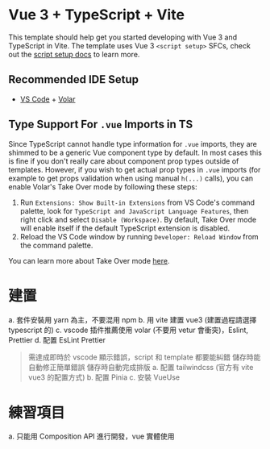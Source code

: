 # Vue 3 + TypeScript + Vite

This template should help get you started developing with Vue 3 and TypeScript in Vite. The template uses Vue 3 `<script setup>` SFCs, check out the [script setup docs](https://v3.vuejs.org/api/sfc-script-setup.html#sfc-script-setup) to learn more.

## Recommended IDE Setup

- [VS Code](https://code.visualstudio.com/) + [Volar](https://marketplace.visualstudio.com/items?itemName=johnsoncodehk.volar)

## Type Support For `.vue` Imports in TS

Since TypeScript cannot handle type information for `.vue` imports, they are shimmed to be a generic Vue component type by default. In most cases this is fine if you don't really care about component prop types outside of templates. However, if you wish to get actual prop types in `.vue` imports (for example to get props validation when using manual `h(...)` calls), you can enable Volar's Take Over mode by following these steps:

1. Run `Extensions: Show Built-in Extensions` from VS Code's command palette, look for `TypeScript and JavaScript Language Features`, then right click and select `Disable (Workspace)`. By default, Take Over mode will enable itself if the default TypeScript extension is disabled.
2. Reload the VS Code window by running `Developer: Reload Window` from the command palette.

You can learn more about Take Over mode [here](https://github.com/johnsoncodehk/volar/discussions/471).


# 建置
a. 套件安裝用 yarn 為主，不要混用 npm
b. 用​ vite 建置 vue3 (建置過程請選擇 typescript 的)
c. vscode 插件推薦使用 volar (不要用 vetur 會衝突)，Eslint, Prettier
d. 配置 EsLint Prettier 
> 需達成即時於 vscode 顯示錯誤，script 和 template 都要能糾錯
> 儲存時能自動修正簡單錯誤
> 儲存時自動完成排版
a. 配置 tailwindcss (官方有 vite vue3 的配置方式)
b. 配置 Pinia
c. 安裝 VueUse

# 練習項目

a. 只能用 Composition API 進行開發，vue 實體使用 <script setup lang="ts"> 
b. 利用 VueUse 的相關功能，製作一個懸浮可拖拉的小方塊，小方塊的懸浮樣式請用 tailwindcss
c. 小方塊內容需顯示方塊的即時位置 (x, y 值，基準點隨意)
d. 將小方塊即時位置資訊更新至 pinia 的 store state 中
e. 即時顯示 pinia state 的更新位置在首頁裡頭
